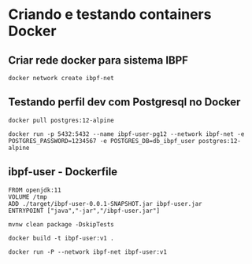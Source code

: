 # Criando e testando containers Docker

## Criar rede docker para sistema IBPF
```
docker network create ibpf-net
```

## Testando perfil dev com Postgresql no Docker
```
docker pull postgres:12-alpine

docker run -p 5432:5432 --name ibpf-user-pg12 --network ibpf-net -e POSTGRES_PASSWORD=1234567 -e POSTGRES_DB=db_ibpf_user postgres:12-alpine
```

## ibpf-user - Dockerfile
```
FROM openjdk:11
VOLUME /tmp
ADD ./target/ibpf-user-0.0.1-SNAPSHOT.jar ibpf-user.jar
ENTRYPOINT ["java","-jar","/ibpf-user.jar"]
``` 
```
mvnw clean package -DskipTests

docker build -t ibpf-user:v1 .

docker run -P --network ibpf-net ibpf-user:v1
```
